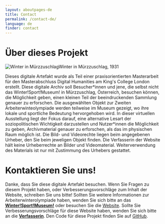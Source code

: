 ```yaml
---
layout: aboutpages-de
title: Contact
permalink: /contact-de/
language: de
finder: contact
---
```

<h1 class="h1-responsive font-weight-bold text-center my-4">Über dieses Projekt</h1>
<div class="grid-item" id="exhibit-image"><img src="../media/1634292929902_cut.jpg" class="img-fluid" alt="Winter in Mürzzuschlag">Winter in Mürzzuschlag, 1931</div>
<p class="text-center w-responsive mx-auto mb-5">Dieses digitale Artefakt wurde als Teil einer praxisorientierten Masterarbeit für den Masterabschluss Digital Humanities am King's College London erstellt. Diese digitale Archiv soll Besucher*innen und jene, die selbst nicht das Winter!Sport!Museum! in Mürzzuschlag, Österreich, besuchen können, die Möglichkeit geben, einen kleinen Teil der beeindruckenden Sammlung genauer zu erforschen. Die ausgewählten Objekt zur Zweiten Arbeiterwinteolympiade werden teilweise im Museum gezeigt, wo ihre lokale und sportliche Bedeutung hervorgehoben wird. In dieser virtuellen Ausstellung liegt der Fokus darauf, eine alternative Lesart der soziopolitischen Wichtigkeit darzustellen und Nutzer*innen die Möglichkeit zu geben, Archivmaterial genauer zu erforschen, als das im physischen Raum möglich ist. Die Bild- und Videorechte liegen beim angegebenen Urheber, den Sie beim jeweligen Objekt finden. Die Verfasserin der Website hält keine Urheberrechte an Bilder und Videomaterial. Weiterverwendung des Materials ist nur mit Zustimmung des Urhebers gestattet.</p>
<h1 class="h1-responsive font-weight-bold text-center my-4">Kontaktieren Sie uns!</h1>
<p class="text-center w-responsive mx-auto mb-5">Danke, dass Sie diese digitale Artefakt besuchen. Wenn Sie Fragen zu diesem Projekt haben, oder Verbesserungsvorschläge zum Inhalt der Website, schreiben Sie uns bitte!
Sollten Sie weitere Informationen zur Arbeiterwinterolympiade haben, wenden Sie sich bitte an das <b><a class="u-email" href="mailto:office@wintersportmuseum.com">Winter!Sport!Museum!</a></b> oder besuchen Sie die <a href="https://www.wintersportmuseum.com/at/">Website</a>.
Sollte Sie Verbesserungsvorschläge für diese Website haben, wenden Sie sich bitte an die <b><a class="u-email" href="mailto:{{ site.email }}">Verfasserin</a></b>. Den Code für diese Projekt finden Sie auf <a href="https://github.com/Koenel/olympiad1931">GitHub</a>.</p>
<!--code taken from: https://mdbootstrap.com/docs/b4/jquery/forms/contact/-->
